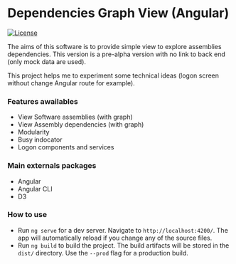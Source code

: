 # Dependencies Graph View (Angular)

[![License](https://img.shields.io/npm/l/@angular/cli.svg)](/LICENSE) 

The aims of this software is to provide simple view to explore assemblies dependencies. This version is a pre-alpha version with no link to back end (only mock data are used).

This project helps me to experiment some technical ideas (logon screen without change Angular route for example).

### Features awailables
- View Software assemblies (with graph)
- View Assembly dependencies (with graph)
- Modularity
- Busy indocator
- Logon components and services

### Main externals packages
- Angular
- Angular CLI
- D3

### How to use
- Run `ng serve` for a dev server. Navigate to `http://localhost:4200/`. The app will automatically reload if you change any of the source files.
- Run `ng build` to build the project. The build artifacts will be stored in the `dist/` directory. Use the `--prod` flag for a production build.
